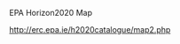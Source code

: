 


EPA Horizon2020 Map

<a href = "http://erc.epa.ie/h2020catalogue/map2.php">http://erc.epa.ie/h2020catalogue/map2.php</a>
